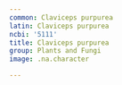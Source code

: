 ```yaml
---
common: Claviceps purpurea
latin: Claviceps purpurea
ncbi: '5111'
title: Claviceps purpurea
group: Plants and Fungi
image: .na.character

---
```

